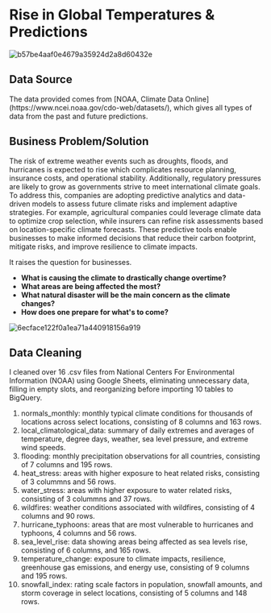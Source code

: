 <h1> Rise in Global Temperatures & Predictions </h1>

![b57be4aaf0e4679a35924d2a8d60432e](https://github.com/user-attachments/assets/3a92f6ee-a11d-4e23-99ca-8dbf54e11aae)

<h2> Data Source </h2>
The data provided comes from [NOAA, Climate Data Online](https://www.ncei.noaa.gov/cdo-web/datasets/), which gives all types of data from the past and future predictions.

<h2> Business Problem/Solution </h2>

The risk of extreme weather events such as droughts, floods, and hurricanes is expected to rise which complicates resource planning, insurance costs, and operational stability. Additionally, regulatory pressures are likely to grow as governments strive to meet international climate goals. To address this, companies are adopting predictive analytics and data-driven models to assess future climate risks and implement adaptive strategies. For example, agricultural companies could leverage climate data to optimize crop selection, while insurers can refine risk assessments based on location-specific climate forecasts. These predictive tools enable businesses to make informed decisions that reduce their carbon footprint, mitigate risks, and improve resilience to climate impacts.

It raises the question for businesses. 
<b> 
- What is causing the climate to drastically change overtime? 
- What areas are being affected the most?
- What natural disaster will be the main concern as the climate changes?
- How does one prepare for what's to come?
</b>

![6ecface122f0a1ea71a440918156a919](https://github.com/user-attachments/assets/443c4d0c-7df8-4eeb-ae3a-a466d6a9cb5c)

<h2> Data Cleaning </h2>

I cleaned over 16 .csv files from National Centers For Environmental Information (NOAA) using Google Sheets, eliminating unnecessary data, filling in empty slots, and reorganizing before importing 10 tables to BigQuery.

1. normals_monthly: monthly typical climate conditions for thousands of locations across select locations, consisting of 8 columns and 163 rows.
2. local_climatological_data: summary of daily extremes and averages of temperature, degree days, weather, sea level pressure, and extreme wind speeds.
3. flooding: monthly precipitation observations for all countries, consisting of 7 columns and 195 rows.
4. heat_stress: areas with higher exposure to heat related risks, consisting of 3 colummns and 56 rows.
5. water_stress: areas with higher exposure to water related risks, consisting of 3 colummns and 37 rows.
6. wildfires: weather conditions associated with wildfires, consisting of 4 columns and 90 rows.
7. hurricane_typhoons: areas that are most vulnerable to hurricanes and typhoons, 4 columns and 56 rows.
8. sea_level_rise: data showing areas being affected as sea levels rise, consisting of 6 columns, and 165 rows.
9. temperature_change: exposure to climate impacts, resilience, greenhouse gas emissions, and energy use, consisting of 9 columns and 195 rows.
10. snowfall_index: rating scale factors in population, snowfall amounts, and storm coverage in select locations, consisting of 5 columns and 148 rows.


